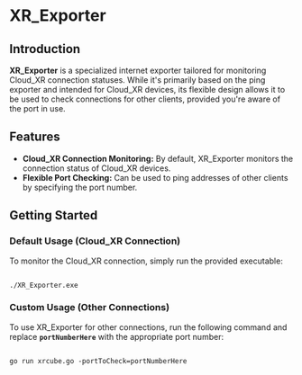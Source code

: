 # **XR_Exporter**

## **Introduction**

**XR_Exporter** is a specialized internet exporter tailored for monitoring Cloud_XR connection statuses. While it's primarily based on the ping exporter and intended for Cloud_XR devices, its flexible design allows it to be used to check connections for other clients, provided you're aware of the port in use.

## **Features**

- **Cloud_XR Connection Monitoring:** By default, XR_Exporter monitors the connection status of Cloud_XR devices.
- **Flexible Port Checking:** Can be used to ping addresses of other clients by specifying the port number.

## **Getting Started**

### **Default Usage (Cloud_XR Connection)**

To monitor the Cloud_XR connection, simply run the provided executable:

```

./XR_Exporter.exe

```

### **Custom Usage (Other Connections)**

To use XR_Exporter for other connections, run the following command and replace **`portNumberHere`** with the appropriate port number:

```

go run xrcube.go -portToCheck=portNumberHere

```
